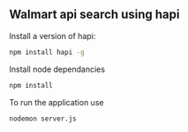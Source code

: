 ## Walmart api search using hapi

Install a version of hapi:
```sh
npm install hapi -g
```

Install node dependancies
```sh
npm install  
```

To run the application use
```sh
nodemon server.js 
```